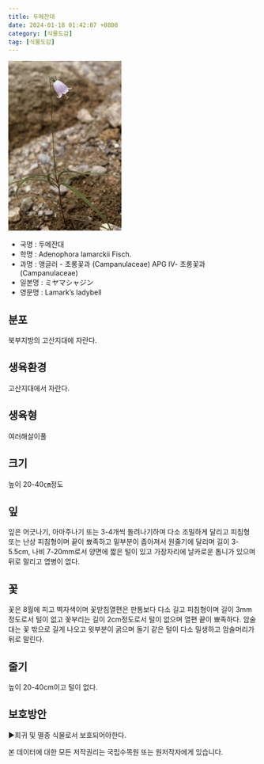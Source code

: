 ```yaml
---
title: 두메잔대
date: 2024-01-18 01:42:07 +0800
category: [식물도감]
tag: [식물도감]
---
```




![두메잔대](/assets/img/fileUpload/plants/basic/Campanulaceae/Adenophora/10770/1_th2.JPG)
- 국명 : 두메잔대
- 학명 : Adenophora lamarckii Fisch.
- 과명 : 앵글러 - 초롱꽃과 (Campanulaceae) APG Ⅳ- 초롱꽃과 (Campanulaceae)
- 일본명 : ミヤマシャジン
- 영문명 : Lamark’s ladybell


## 분포
북부지방의 고산지대에 자란다.
## 생육환경
고산지대에서 자란다.
## 생육형
여러해살이풀
## 크기
높이 20-40㎝정도
## 잎
잎은 어긋나기, 아마주나기 또는 3-4개씩 돌려나기하며 다소 조밀하게 달리고 피침형 또는 난상 피침형이며 끝이 뾰족하고 밑부분이 좁아져서 원줄기에 달리며 길이 3-5.5cm, 나비 7-20mm로서 양면에 짧은 털이 있고 가장자리에 날카로운 톱니가 있으며 뒤로 말리고 엽병이 없다.
## 꽃
꽃은 8월에 피고 벽자색이며 꽃받침열편은 판통보다 다소 길고 피침형이며 길이 3mm정도로서 털이 없고 꽃부리는 길이 2cm정도로서 털이 없으며 열편 끝이 뾰족하다. 암술대는 꽃 밖으로 길게 나오고 윗부분이 굵으며 돌기 같은 털이 다소 밀생하고 암술머리가 뒤로 말린다.
## 줄기
높이 20-40cm이고 털이 없다.
## 보호방안
▶희귀 및 멸종 식물로서 보호되어야한다.






본 데이터에 대한 모든 저작권리는 국립수목원 또는 원저작자에게 있습니다.
